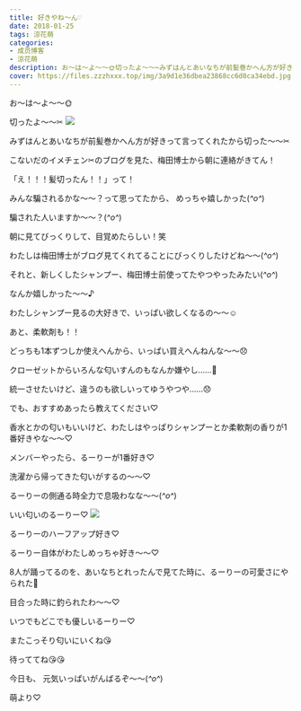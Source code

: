 ```yaml
---
title: 好きやね〜ん♡
date: 2018-01-25
tags: 涼花萌
categories: 
- 成员博客
- 涼花萌
description: お〜は〜よ〜〜🌞切ったよ〜〜✂︎みずはんとあいなちが前髪巻かへん方が好きって言ってくれたから切った〜〜✂︎こないだのイメチェン✂︎のブログを見...
cover: https://files.zzzhxxx.top/img/3a9d1e36dbea23868cc6d0ca34ebd.jpg 
---
```






お〜は〜よ〜〜🌞






切ったよ〜〜✂︎
![](https://files.zzzhxxx.top/img/3a9d1e36dbea23868cc6d0ca34ebd.jpg)






みずはんとあいなちが前髪巻かへん方が好きって言ってくれたから切った〜〜✂︎











こないだのイメチェン✂︎のブログを見た、梅田博士から朝に連絡がきてん！





「え！！！髪切ったん！！」って！




みんな騙されるかな〜〜？って思ってたから、
めっちゃ嬉しかった(*^o^*)







騙された人いますか〜〜？(*^o^*)









朝に見てびっくりして、目覚めたらしい！笑









わたしは梅田博士がブログ見てくれてることにびっくりしたけどね〜〜(*^o^*)









それと、新しくしたシャンプー、梅田博士前使ってたやつやったみたい(*^o^*)



なんか嬉しかった〜〜♪










わたしシャンプー見るの大好きで、いっぱい欲しくなるの〜〜☺️





あと、柔軟剤も！！








どっちも1本ずつしか使えへんから、いっぱい買えへんねんな〜〜😞







クローゼットからいろんな匂いすんのもなんか嫌やし……🤔





統一させたいけど、違うのも欲しいってゆうやつや……😞








でも、おすすめあったら教えてください♡









香水とかの匂いもいいけど、わたしはやっぱりシャンプーとか柔軟剤の香りが1番好きやな〜〜♡







メンバーやったら、るーりーが1番好き♡



洗濯から帰ってきた匂いがするの〜〜♡




るーりーの側通る時全力で息吸わなな〜〜(*^o^*)








いい匂いのるーりー♡
![](https://files.zzzhxxx.top/img/3a9d1e36dbea23868cc6d0ca34ebd-01.jpg)








るーりーのハーフアップ好き♡



るーりー自体がわたしめっちゃ好き〜〜♡






8人が踊ってるのを、あいなちとれったんで見てた時に、るーりーの可愛さにやられた🙈





目合った時に釣られたわ〜〜♡





いつでもどこでも優しいるーりー♡





またこっそり匂いにいくね😘

待っててね😘😘








今日も、
元気いっぱいがんばるぞ〜〜(*^o^*)






萌より♡


